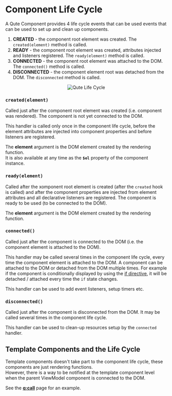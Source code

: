 # Component Life Cycle

A Qute Component provides 4 life cycle events that can be used events that can be used to set up and clean up components.

1. **CREATED** - the component root element was created. The `created(element)` method is called.
2. **READY** - the component root element was created, attributes injected and listeners registered. The `ready(element)` method is called.
3. **CONNECTED** - the component root element was attached to the DOM. The `connected()` method is called.
4. **DISCONNECTED** - the component element root was detached from the DOM. The `disconnected` method is called.


<div style='text-align:center'>

![Qute Life Cycle](docs/qute-life-cycle.png)

</div>



### `created(element)`

Called just after the component root element was created (i.e. component was rendered). The component is not yet connected to the DOM.

This handler is called only once in the component life cycle, before the element attributes are injected into component properties and before listeners are registered.

The **element** argument is the DOM element created by the rendering function.  \
It is also available at any time as the **`$el`** property of the component instance.

### `ready(element)`

Called after the xomponent root element is created (after the `created` hook is called) and after the component properties are injected from element attributes and all declarative listeners are registered. The component is ready to be used (to be connected to the DOM).

The **element** argument is the DOM element created by the rendering function.

### `connected()`

Called just after the component is connected to the DOM (i.e. the component element is attached to the DOM).

This handler may be called several times in the component life cycle, every time the component element is attached to the DOM. A component can be attached to the DOM or detached from the DOM multiple times. For example if the component is conditionally displayed by using the [if directive](#/directives/if), it will be detached / attached every time the `if` state changes.

This handler can be used to add event listeners, setup timers etc.

### `disconnected()`

Called just after the component is disconnected from the DOM. It may be called several times in the component life cycle.

This handler can be used to clean-up resources setup by the `connected` handler.

## Template Components and the Life Cycle

Template components doesn't take part to the component life cycle, these components are just rendering functions.  \
However, there is a way to be notified at the template component level when the parent ViewModel component is connected to the DOM.

See the **[q:call](#/attributes/q-call)** page for an example.
